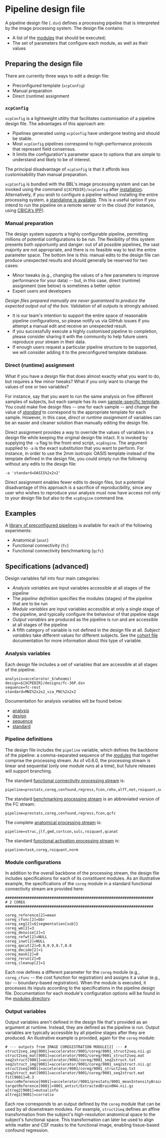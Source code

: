 # Pipeline design file

A pipeline design file (`.dsn`) defines a processing pipeline that is interpreted by the image processing system. The design file contains:
* A list of the [modules](%%BASEURL/modules/index.html) that should be executed;
* The set of parameters that configure each module, as well as their values

## Preparing the design file

There are currently three ways to edit a design file:
* Preconfigured template (`xcpConfig`)
* Manual preparation
* Direct (runtime) assignment

### `xcpConfig`

`xcpConfig` is a lightweight utility that facilitates customisation of a pipeline design file. The advantages of this approach are:
* Pipelines generated using `xcpConfig` have undergone testing and should be stable.
* Most `xcpConfig` pipelines correspond to high-performance protocols that represent field consensus.
* It limits the configuration's parameter space to options that are simple to understand and likely to be of interest.

The principal disadvantage of `xcpConfig` is that it affords less customisability than manual preparation.

`xcpConfig` is bundled with the BBL's image processing system and can be invoked using the command `${XCPEDIR}/xcpConfig` after [installation](%%BASEURL/config/installation.html). Alternatively, if you wish to configure a pipeline without installing the entire processing system, a [standalone is available](https://github.com/PennBBL/xcpConfig). This is a useful option if you intend to run the pipeline on a remote server or in the cloud (for instance, using [CBICA's IPP](https://ipp.cbica.upenn.edu/)).

### Manual preparation

The design system supports a highly configurable pipeline, permitting millions of potential configurations to be run. The flexibility of this system presents both opportunity and danger: out of all possible pipelines, the vast majority are not appropriate, and there is no feasible way to test the entire parameter space. The bottom line is this: manual edits to the design file can produce unexpected results and should generally be reserved for two cases:
* Minor tweaks (e.g., changing the values of a few parameters to improve performance for your data) -- but, in this case, direct (runtime) assignment (see below) is sometimes a better option
* Expert users and developers

*Design files prepared manually are never guaranteed to produce the expected output out of the box.* Validation of all outputs is strongly advised.
* It is our team's intention to support the entire space of reasonable pipeline configurations, so please notify us via GitHub issues if you attempt a manual edit and receive an unexpected result.
* If you successfully execute a highly customised pipeline to completion, please consider sharing it with the community to help future users reproduce your stream in their data.
* If enough users request a particular pipeline structure to be supported, we will consider adding it to the preconfigured template database.

### Direct (runtime) assignment

What if you have a design file that does almost exactly what you want to do, but requires a few minor tweaks? What if you only want to change the values of one or two variables?

For instance, say that you want to run the same analysis on five different samples of subjects, but each sample has its own [sample-specific template](%%BASEURL/utils/templateConstruct). You could make five design files -- one for each sample -- and change the value of _[standard](%%BASEURL/config/variables/standard.html)_ to correspond to the appropriate template for each sample. However, in this case, _direct_ or _runtime assignment_ of variables can be an easier and cleaner solution than manually editing the design file.

Direct assignment provides a way to override the values of variables in a design file while keeping the original design file intact. It is invoked by supplying the `-a` flag to the front-end script, `xcpEngine`. The argument supplied to `-a` is the exact substitution that you want to perform. For instance, in order to use the 2mm isotropic OASIS template instead of the template defined in the design file, you could simply run the following without any edits to the design file:

```
-a 'standard=OASIS%2x2x2'
```

Direct assignment enables fewer edits to design files, but a potential disadvantage of this approach is a sacrifice of reproducibility, since any user who wishes to reproduce your analysis must now have access not only to your design file but also to the `xcpEngine` command line.

## Examples

A [library of preconfigured pipelines](https://github.com/PennBBL/xcpEngine/tree/master/designs) is available for each of the following experiments:
* Anatomical (`anat`)
* Functional connectivity (`fc`)
* Functional connectivity benchmarking (`qcfc`)

## Specifications (advanced)

Design variables fall into four main categories:
* _Analysis variables_ are input variables accessible at all stages of the pipeline
* The _pipeline definition_ specifies the modules (stages) of the pipeline that are to be run
* _Module variables_ are input variables accessible at only a single stage of the pipeline, and typically configure the behaviour of that pipeline stage
* _Output variables_ are produced as the pipeline is run and are accessible at all stages of the pipeline
* A fifth category of variable is not defined in the design file at all. _Subject variables_ take different values for different subjects. See the [cohort file](%%BASEURL/config/installation.html) documentation for more information about this type of variable.

### Analysis variables

Each design file includes a set of variables that are accessible at all stages of the pipeline.

```
analysis=accelerator_$(whoami)
design=${XCPEDIR}/designs/fc-36P.dsn
sequence=fc-rest
standard=MNI%2x2x2_via_PNC%2x2x2
```
Documentation for analysis variables will be found below:
* [analysis](%%BASEURL/config/variables/analysis.html)
* [design](%%BASEURL/config/variables/design.html)
* [sequence](%%BASEURL/config/variables/sequence.html)
* [standard](%%BASEURL/config/variables/standard.html)

### Pipeline definitions

The design file includes the `pipeline` variable, which defines the backbone of the pipeline: a comma-separated sequence of the [modules](%%BASEURL/modules/index.html) that together comprise the processing stream. As of v0.6.0, the processing stream is linear and sequential (only one module runs at a time), but future releases will support branching.

The standard [functional connectivity processing stream](%%BASEURL/config/fc.html) is:
```
pipeline=prestats,coreg,confound,regress,fcon,reho,alff,net,roiquant,seed,norm,qcfc
```

The standard [benchmarking processing stream](%%BASEURL/config/qcfc.html) is an abbreviated version of the FC stream:
```
pipeline=prestats,coreg,confound,regress,fcon,qcfc
```

The complete [anatomical processing stream](%%BASEURL/config/anat.html) is:
```
pipeline=struc,jlf,gmd,cortcon,sulc,roiquant,qcanat
```

The standard [functional activation processing stream](%%BASEURL/config/task.html) is:
```
pipeline=task,coreg,roiquant,norm
```

### Module configurations

In addition to the overall backbone of the processing stream, the design file includes specifications for each of its constituent modules. As an illustrative example, the specifications of the `coreg` module in a standard functional connectivity stream are provided here:

```
###################################################################
# 2 COREG
###################################################################

coreg_reference[2]=mean
coreg_cfunc[2]=bbr
coreg_seg[2]=${segmentation[sub]}
coreg_wm[2]=3
coreg_denoise[2]=1
coreg_refwt[2]=NULL
coreg_inwt[2]=NULL
coreg_qacut[2]=0.8,0.9,0.7,0.8
coreg_decide[2]=1
coreg_mask[2]=0
coreg_rerun[2]=0
coreg_cleanup[2]=1
```

Each row defines a different parameter for the `coreg` module (e.g., `coreg_cfunc` -- the cost function for registration) and assigns it a value (e.g., `bbr` -- boundary-based registration). When the module is executed, it processes its inputs according to the specifications in the pipeline design file. Documentation for each module's configuration options will be found in the [modules directory](%%BASEURL/modules/index.html).

### Output variables

Output variables aren't defined in the design file that's provided as an argument at runtime. Instead, they are defined as the pipeline is run. Output variables are typically accessible by all pipeline stages after they are produced. An illustrative example is provided, again for the `coreg` module:

```
# ··· outputs from IMAGE COREGISTRATION MODULE[2] ··· #
struct2seq_img[9001]=accelerator/9001/coreg/9001_struct2seq.nii.gz
struct2seq_mat[9001]=accelerator/9001/coreg/9001_struct2seq.mat
seq2struct[9001]=accelerator/9001/coreg/9001_seq2struct.txt
seq2struct_img[9001]=accelerator/9001/coreg/9001_seq2struct.nii.gz
struct2seq[9001]=accelerator/9001/coreg/9001_struct2seq.txt
seq2struct_mat[9001]=accelerator/9001/coreg/9001_seq2struct.mat
fit[9001]=0.3
sourceReference[9001]=accelerator/9001/prestats/9001_meanIntensityBrain.nii.gz
targetReference[9001]=9001_antsct/ExtractedBrain0N4.nii.gz
altreg2[9001]=mutualinfo
altreg1[9001]=corratio
```

Each row corresponds to an output defined by the `coreg` module that can be used by all downstream modules. For example, `struct2seq` defines an affine transformation from the subject's high-resolution anatomical space to the subject's functional space. This transformation can later be used to align white matter and CSF masks to the functional image, enabling tissue-based confound regression.
